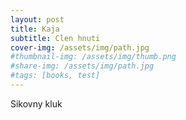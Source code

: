 ```yaml
---
layout: post
title: Kaja
subtitle: Clen hnuti
cover-img: /assets/img/path.jpg
#thumbnail-img: /assets/img/thumb.png
#share-img: /assets/img/path.jpg
#tags: [books, test]
---
```


Sikovny kluk
